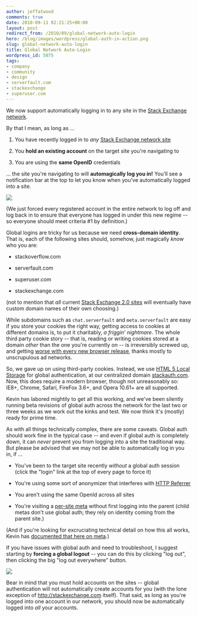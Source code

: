 ```yaml
---
author: jeffatwood
comments: true
date: 2010-09-11 02:21:25+00:00
layout: post
redirect_from: /2010/09/global-network-auto-login
hero: /blog/images/wordpress/global-auth-in-action.png
slug: global-network-auto-login
title: Global Network Auto-Login
wordpress_id: 5075
tags:
- company
- community
- design
- serverfault.com
- stackexchange
- superuser.com
---
```


We now support automatically logging in to any site in the [Stack Exchange network](http://stackexchange.com/sites).

By that I mean, as long as ...





  1. You have recently logged in to _any_ [Stack Exchange network site](http://stackexchange.com/sites)

  2. You **hold an existing account** on the target site you're navigating to

  3. You are using the **same OpenID** credentials


... the site you're navigating to will **automagically log you in!** You'll see a notification bar at the top to let you know when you've automatically logged into a site.

![](/blog/images/wordpress/global-auth-in-action.png)

(We just forced every registered account in the entire network to log off and log back in to ensure that everyone has logged in under this new regime -- so everyone should meet criteria #1 by definition.)

Global logins are tricky for us because we need **cross-domain identity**. That is, each of the following sites should, somehow, just magically _know_ who you are:





  * stackoverflow.com

  * serverfault.com

  * superuser.com

  * stackexchange.com


(not to mention that _all_ current [Stack Exchange 2.0 sites](http://stackexchange.com/sites) will eventually have custom domain names of their own choosing.)

While subdomains such as `chat.serverfault` and `meta.serverfault` are easy if you store your cookies the right way, getting access to cookies at different domains is, to put it charitably, _a friggin' nightmare_. The whole third party cookie story -- that is, reading or writing cookies stored at a domain _other_ than the one you're currently on -- is irreversibly screwed up, and getting [worse with every new browser release](http://squeeville.com/2010/02/03/third-party-cookies-in-safari-internet-explorer/), thanks mostly to unscrupulous ad networks.

So, we gave up on using third-party cookies. Instead, we use [HTML 5 Local Storage](http://diveintohtml5.org/storage.html) for global authentication, at our centralized domain [stackauth.com](http://stackauth.com). Now, this does require a modern browser, though not unreasonably so: IE8+, Chrome, Safari, FireFox 3.6+, and Opera 10.61+ are all supported.

Kevin has labored mightily to get all this working, and we've been silently running beta revisions of global auth across the network for the last two or three weeks as we work out the kinks and test. We now think it's (mostly) ready for prime time.

As with all things technically complex, there are some caveats. Global auth should work fine in the typical case -- and even if global auth is completely down, it can _never_ prevent you from logging into a site the traditional way. But please be advised that we may not be able to automatically log in you in, if ...





  * You've been to the target site recently _without_ a global auth session (click the "login" link at the top of every page to force it)

  * You're using some sort of anonymizer that interferes with [HTTP Referrer](http://en.wikipedia.org/wiki/HTTP_referrer)

  * You aren't using the same OpenId across all sites

  * You're visiting a [per-site meta](http://blog.stackoverflow.com/2010/07/new-per-site-metas/) without first logging into the parent (child metas don't use global auth; they rely on identity coming from the parent site.)


(And if you're looking for excruciating technical detail on how this all works, Kevin has [documented that here on meta](http://meta.stackoverflow.com/questions/64260/how-does-sos-new-auto-login-feature-work/64274#64274).)

If you have issues with global auth and need to troubleshoot, I suggest starting by **forcing a global logout** -- you can do this by clicking "log out", then clicking the big "log out everywhere" button.

![](/blog/images/wordpress/log-out-everywhere-button.png)

Bear in mind that you must hold accounts on the sites  -- global authentication will not automatically create accounts for you (with the lone exception of http://stackexchange.com itself). That said, as long as you're logged into one account in our network, you should now be automatically logged into _all_ your accounts.
